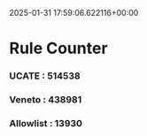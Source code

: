 2025-01-31 17:59:06.622116+00:00
# Rule Counter 
 ### UCATE : 514538

 ### Veneto : 438981

 ### Allowlist : 13930